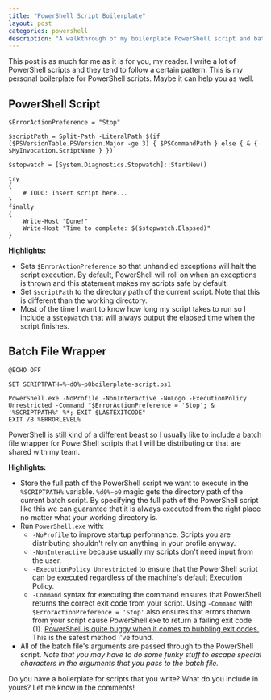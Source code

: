 ```yaml
---
title: "PowerShell Script Boilerplate"
layout: post
categories: powershell
description: "A walkthrough of my boilerplate PowerShell script and batch file wrapper. Includes argument pass-through and exit code bubbling."
---
```


This post is as much for me as it is for you, my reader. I write a lot of
PowerShell scripts and they tend to follow a certain pattern. This is my
personal boilerplate for PowerShell scripts. Maybe it can help you as well.

## PowerShell Script

    $ErrorActionPreference = "Stop"

    $scriptPath = Split-Path -LiteralPath $(if ($PSVersionTable.PSVersion.Major -ge 3) { $PSCommandPath } else { & { $MyInvocation.ScriptName } })

    $stopwatch = [System.Diagnostics.Stopwatch]::StartNew()

    try
    {
        # TODO: Insert script here...
    }
    finally
    {
        Write-Host "Done!"
        Write-Host "Time to complete: $($stopwatch.Elapsed)"
    }

**Highlights:**

- Sets `$ErrorActionPreference` so that unhandled exceptions will halt
  the script execution. By default, PowerShell will roll on when an exceptions
  is thrown and this statement makes my scripts safe by default.
- Set `$scriptPath` to the directory path of the current script.
  Note that this is different than the working directory.
- Most of the time I want to know how long my script takes to run so I include
  a `$stopwatch` that will always output the elapsed time when the script finishes.

## Batch File Wrapper

    @ECHO OFF

    SET SCRIPTPATH=%~d0%~p0boilerplate-script.ps1

    PowerShell.exe -NoProfile -NonInteractive -NoLogo -ExecutionPolicy Unrestricted -Command "$ErrorActionPreference = 'Stop'; & '%SCRIPTPATH%' %*; EXIT $LASTEXITCODE" 
    EXIT /B %ERRORLEVEL%

PowerShell is still kind of a different beast so I usually like to include a
batch file wrapper for PowerShell scripts that I will be distributing or
that are shared with my team.

**Highlights:**

- Store the full path of the PowerShell script we want to execute in the
  `%SCRIPTPATH%` variable. `%d0%~p0` magic gets the directory path of the
  current batch script. By specifying the full path of the PowerShell script
  like this we can guarantee that it is always executed from the right place
  no matter what your working directory is.
- Run `PowerShell.exe` with:
    - `-NoProfile` to improve startup performance. Scripts you are distributing
      shouldn't rely on anything in your profile anyway.
    - `-NonInteractive` because usually my scripts don't need input from the user.
    - `-ExecutionPolicy Unrestricted` to ensure that the PowerShell script can
      be executed regardless of the machine's default Execution Policy.
    - `-Command` syntax for executing the command ensures that PowerShell
      returns the correct exit code from your script.
      Using `-Command` with `$ErrorActionPreference = 'Stop'` also ensures that
      errors thrown from your script cause PowerShell.exe to return a failing
      exit code (1). [PowerShell is quite buggy when it comes to bubbling exit 
      codes.]({{site.url}}/2012/powershell-batch-files-exit-codes/)
      This is the safest method I've found.
- All of the batch file's arguments are passed through to the PowerShell script.
  _Note that you may have to do some funky stuff to escape special characters in the arguments that you pass to the batch file._

Do you have a boilerplate for scripts that you write? What do you include in yours? Let me know in the comments!
